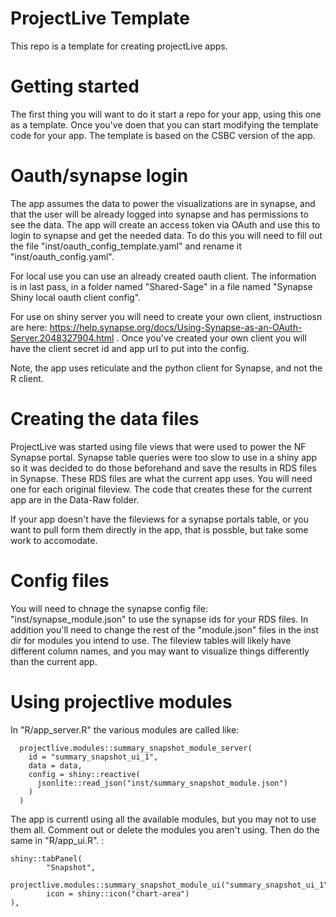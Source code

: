 # ProjectLive Template
This repo is a template for creating projectLive apps. 

# Getting started
The first thing you will want to do it start a repo for your app, using this one as a template. Once you've doen that you can start modifying the template code for your app. The template is based on the CSBC version of the app.

# Oauth/synapse login
The app assumes the data to power the visualizations are in synapse, and that the user will be already logged into synapse and has permissions to see the data. The app will create an access token via OAuth and use this to login to synapse and get the needed data. To do this you will need to fill out the file "inst/oauth_config_template.yaml" and rename it "inst/oauth_config.yaml".

For local use you can use an already created oauth client. The information is in last pass, in a folder named "Shared-Sage" in a file named "Synapse Shiny local oauth client config".

For use on shiny server you will need to create your own client, instructiosn are here: https://help.synapse.org/docs/Using-Synapse-as-an-OAuth-Server.2048327904.html . Once you've created your own client you will have the client secret id and app url to put into the config.

Note, the app uses reticulate and the python client for Synapse, and not the R client.

# Creating the data files
ProjectLive was started using file views that were used to power the NF Synapse portal. Synapse table queries were too slow to use in a shiny app so it was decided to do those beforehand and save the results in RDS files in Synapse. These RDS files are what the current app uses. You will need one for each original fileview. The code that creates these for the current app are in the Data-Raw folder. 

If your app doesn't have the fileviews for a synapse portals table, or you want to pull form them directly in the app, that is possble, but take some work to accomodate.

# Config files
You will need to chnage the synapse config file: "inst/synapse_module.json" to use the synapse ids for your RDS files. In addition you'll need to change the rest of the "module.json" files in the inst dir for modules you intend to use. The fileview tables will likely have different column names, and you may want to visualize things differently than the current app.

# Using projectlive modules
In "R/app_server.R" the various modules are called like:
```
  projectlive.modules::summary_snapshot_module_server(
    id = "summary_snapshot_ui_1",
    data = data,
    config = shiny::reactive(
      jsonlite::read_json("inst/summary_snapshot_module.json")
    )
  )
```

The app is currentl using all the available modules, but you may not to use them all. Comment out or delete the modules you aren't using. Then do the same in "R/app_ui.R". :

```
shiny::tabPanel(
        "Snapshot",
        projectlive.modules::summary_snapshot_module_ui("summary_snapshot_ui_1"),
        icon = shiny::icon("chart-area")
),
```

